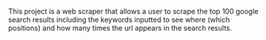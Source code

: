 This project is a web scraper that allows a user to scrape the top 100 google search results including the keywords inputted to see where (which positions) and how many times the url appears in the search results. 
